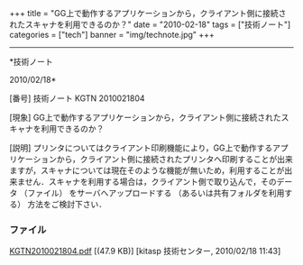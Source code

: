 ﻿+++
title = "GG上で動作するアプリケーションから，クライアント側に接続されたスキャナを利用できるのか？"
date = "2010-02-18"
tags = ["技術ノート"]
categories = ["tech"]
banner = "img/technote.jpg"
+++

-----------------------------------------------------------------------------------------------------------------------------

*技術ノート

2010/02/18*


[番号]
技術ノート KGTN 2010021804

[現象]
GG上で動作するアプリケーションから，クライアント側に接続されたスキャナを利用できるのか？

[説明]
プリンタについてはクライアント印刷機能により，GG上で動作するアプリケーションから，クライアント側に接続されたプリンタへ印刷することが出来ますが，スキャナについては現在そのような機能が無いため，利用することが出来ません．スキャナを利用する場合は，クライアント側で取り込んで，そのデータ
（ファイル） をサーバへアップロードする
（あるいは共有フォルダを利用する） 方法をご検討下さい．


### ファイル

 
 


[KGTN2010021804.pdf](http://techreport.kitasp.net/attachments/download/57/KGTN2010021804.pdf)
 [(47.9 KB)] [kitasp 技術センター, 2010/02/18
11:43]


 


 


